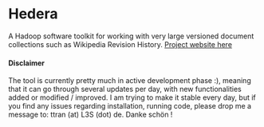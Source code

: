 Hedera
======

A Hadoop software toolkit for working with very large versioned document collections such as Wikipedia Revision History. [Project website here](https://github.com/antoine-tran/Cloud9)

#### Disclaimer ####
The tool is currently pretty much in active development phase :), meaning that it can
go through several updates per day, with new functionalities added or modified / improved.
I am trying to make it stable every day, but if you find any issues regarding installation,
running code, please drop me a message to: ttran (at) L3S (dot) de. Danke schön !
  
